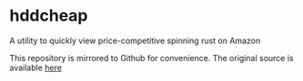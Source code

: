 # hddcheap

A utility to quickly view price-competitive spinning rust on Amazon

This repository is mirrored to Github for convenience.
The original source is available [here](https://git.svc.vesey.tech)
